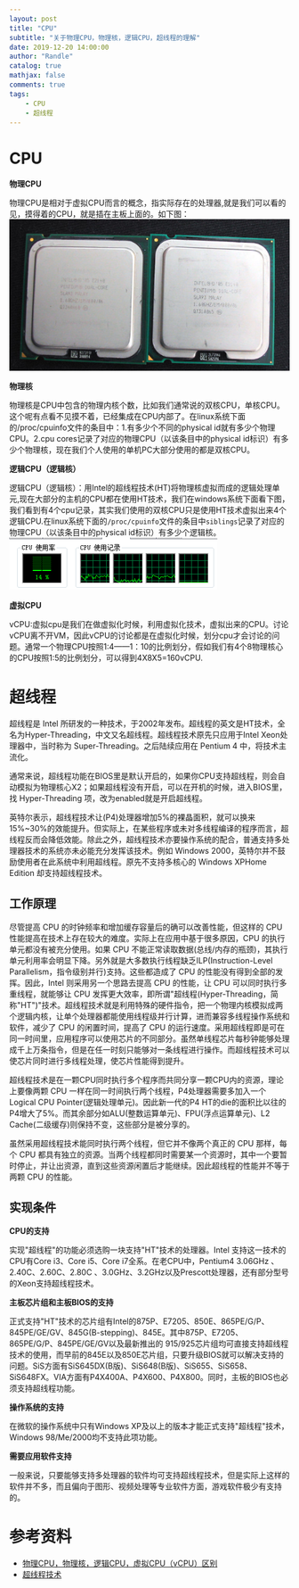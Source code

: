 ```yaml
---
layout: post
title: "CPU"
subtitle: "关于物理CPU，物理核，逻辑CPU，超线程的理解"
date: 2019-12-20 14:00:00
author: "Randle"
catalog: true
mathjax: false
comments: true
tags:
    - CPU
    - 超线程
---
```


# CPU
**物理CPU**

物理CPU是相对于虚拟CPU而言的概念，指实际存在的处理器,就是我们可以看的见，摸得着的CPU，就是插在主板上面的。如下图：
![](/img/20191220-cpu/cpu.png)

**物理核**

物理核是CPU中包含的物理内核个数，比如我们通常说的双核CPU，单核CPU。这个呢有点看不见摸不着，已经集成在CPU内部了。在linux系统下面的/proc/cpuinfo文件的条目中：1.有多少个不同的physical id就有多少个物理CPU。2.cpu cores记录了对应的物理CPU（以该条目中的physical id标识）有多少个物理核，现在我们个人使用的单机PC大部分使用的都是双核CPU。

**逻辑CPU（逻辑核）**

逻辑CPU（逻辑核）：用Intel的超线程技术(HT)将物理核虚拟而成的逻辑处理单元,现在大部分的主机的CPU都在使用HT技术，我们在windows系统下面看下图，我们看到有4个cpu记录，其实我们使用的双核CPU只是使用HT技术虚拟出来4个逻辑CPU.在linux系统下面的`/proc/cpuinfo`文件的条目中`siblings`记录了对应的物理CPU（以该条目中的physical id标识）有多少个逻辑核。
![](/img/20191220-cpu/windows.png)

**虚拟CPU**

vCPU:虚拟cpu是我们在做虚拟化时候，利用虚拟化技术，虚拟出来的CPU。讨论vCPU离不开VM，因此vCPU的讨论都是在虚拟化时候，划分cpu才会讨论的问题。通常一个物理CPU按照1:4——1：10的比例划分，假如我们有4个8物理核心的CPU按照1:5的比例划分，可以得到4X8X5=160vCPU.

# 超线程

超线程是 Intel 所研发的一种技术，于2002年发布。超线程的英文是HT技术，全名为Hyper-Threading，中文又名超线程。超线程技术原先只应用于Intel Xeon处理器中，当时称为 Super-Threading。之后陆续应用在 Pentium 4 中，将技术主流化。

通常来说，超线程功能在BIOS里是默认开启的，如果你CPU支持超线程，则会自动模拟为物理核心X2；如果超线程没有开启，可以在开机的时候，进入BIOS里，找 Hyper-Threading 项，改为enabled就是开启超线程。

英特尔表示，超线程技术让(P4)处理器增加5%的裸晶面积，就可以换来15%~30%的效能提升。但实际上，在某些程序或未对多线程编译的程序而言，超线程反而会降低效能。除此之外，超线程技术亦要操作系统的配合，普通支持多处理器技术的系统亦未必能充分发挥该技术。例如 Windows 2000，英特尔并不鼓励使用者在此系统中利用超线程。原先不支持多核心的 Windows XPHome Edition 却支持超线程技术。

## 工作原理

尽管提高 CPU 的时钟频率和增加缓存容量后的确可以改善性能，但这样的 CPU 性能提高在技术上存在较大的难度。实际上在应用中基于很多原因，CPU 的执行单元都没有被充分使用。如果 CPU 不能正常读取数据(总线/内存的瓶颈)，其执行单元利用率会明显下降。另外就是大多数执行线程缺乏ILP(Instruction-Level Parallelism，指令级别并行)支持。这些都造成了 CPU 的性能没有得到全部的发挥。因此，Intel 则采用另一个思路去提高 CPU 的性能，让 CPU 可以同时执行多重线程，就能够让 CPU 发挥更大效率，即所谓"超线程(Hyper-Threading，简称"HT")"技术。超线程技术就是利用特殊的硬件指令，把一个物理内核模拟成两个逻辑内核，让单个处理器都能使用线程级并行计算，进而兼容多线程操作系统和软件，减少了 CPU 的闲置时间，提高了 CPU 的运行速度。采用超线程即是可在同一时间里，应用程序可以使用芯片的不同部分。虽然单线程芯片每秒钟能够处理成千上万条指令，但是在任一时刻只能够对一条线程进行操作。而超线程技术可以使芯片同时进行多线程处理，使芯片性能得到提升。

超线程技术是在一颗CPU同时执行多个程序而共同分享一颗CPU内的资源，理论上要像两颗 CPU 一样在同一时间执行两个线程，P4处理器需要多加入一个 Logical CPU Pointer(逻辑处理单元)。因此新一代的P4 HT的die的面积比以往的P4增大了5%。而其余部分如ALU(整数运算单元)、FPU(浮点运算单元)、L2 Cache(二级缓存)则保持不变，这些部分是被分享的。

虽然采用超线程技术能同时执行两个线程，但它并不像两个真正的 CPU 那样，每个 CPU 都具有独立的资源。当两个线程都同时需要某一个资源时，其中一个要暂时停止，并让出资源，直到这些资源闲置后才能继续。因此超线程的性能并不等于两颗 CPU 的性能。

## 实现条件

**CPU的支持**

实现"超线程"的功能必须选购一块支持"HT"技术的处理器。Intel 支持这一技术的CPU有Core i3、Core i5、Core i7全系。在老CPU中，Pentium4 3.06GHz 、2.40C、2.60C、2.80C 、3.0GHz、3.2GHz以及Prescott处理器，还有部分型号的Xeon支持超线程技术。

**主板芯片组和主板BIOS的支持**

正式支持"HT"技术的芯片组有Intel的875P、E7205、850E、865PE/G/P、845PE/GE/GV、845G(B-stepping)、845E。其中875P、E7205、865PE/G/P、845PE/GE/GV以及最新推出的 915/925芯片组均可直接支持超线程技术的使用，而早前的845E以及850E芯片组，只要升级BIOS就可以解决支持的问题。SiS方面有SiS645DX(B版)、SiS648(B版)、SiS655、SiS658、SiS648FX。VIA方面有P4X400A、P4X600、P4X800。同时，主板的BIOS也必须支持超线程功能。

**操作系统的支持**

在微软的操作系统中只有Windows XP及以上的版本才能正式支持"超线程"技术，Windows 98/Me/2000均不支持此项功能。

**需要应用软件支持**

一般来说，只要能够支持多处理器的软件均可支持超线程技术，但是实际上这样的软件并不多，而且偏向于图形、视频处理等专业软件方面，游戏软件极少有支持的。

# 参考资料
- [物理CPU，物理核，逻辑CPU，虚拟CPU（vCPU）区别](https://www.jianshu.com/p/6903604cd1d4)
- [超线程技术](https://blog.csdn.net/baobingji/article/details/84288400)